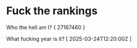 # Fuck the rankings

Who the hell am I?
{ 27167460 }

What fucking year is it?
[ 2025-03-24T12:20:00Z ]
